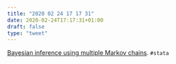```yaml
---
title: "2020 02 24 17 17 31"
date: 2020-02-24T17:17:31+01:00
draft: false
type: "tweet"
---
```

[Bayesian inference using multiple Markov chains](https://blog.stata.com/2020/02/24/bayesian-inference-using-multiple-markov-chains/). `#stata`
